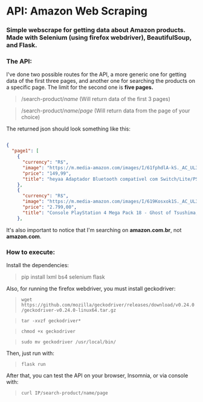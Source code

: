 # API: Amazon Web Scraping

### Simple webscrape for getting data about Amazon products. Made with Selenium (using firefox webdriver), BeautifulSoup, and Flask.

### The API:
I've done two possible routes for the API, a more generic one for getting data of the first three pages, and another one for searching the products on a specific page. The limit for the second one is **five pages.**

> /search-product/*name* (Will return data of the first 3 pages)

> /search-product/*name*/*page* (Will return data from the page of your choice)

The returned json should look something like this:

```json

{
  "page1": [
    {
      "currency": "R$",
      "image": "https://m.media-amazon.com/images/I/61fphdlA-kS._AC_UL320_.jpg",
      "price": "149,99",
      "title": "heyaa Adaptador Bluetooth compatível com Switch/Lite/PS4/PS5, Transmissor de áudio sem fio BT 5.0 com baixa latência USB C para A Conversor para          fones de ouvido Bluetooth Fones de ouvido"
    },
    {
      "currency": "R$",
      "image": "https://m.media-amazon.com/images/I/619Kosxok1S._AC_UL320_.jpg",
      "price": "2.799,00",
      "title": "Console PlayStation 4 Mega Pack 18 - Ghost of Tsushima, God of War e Ratchet & Clank"
    },
```

It's also important to notice that I'm searching on **amazon.com.br**, not **amazon.com**.

### How to execute:

Install the dependencies:
> pip install lxml bs4 selenium flask

Also, for running the firefox webdriver, you must install geckodriver:
> `wget https://github.com/mozilla/geckodriver/releases/download/v0.24.0/geckodriver-v0.24.0-linux64.tar.gz`

> `tar -xvzf geckodriver*`

> `chmod +x geckodriver`

> `sudo mv geckodriver /usr/local/bin/`

Then, just run with:
> `flask run`

After that, you can test the API on your browser, Insomnia, or via console with:
>`curl IP/search-product/name/page`  
